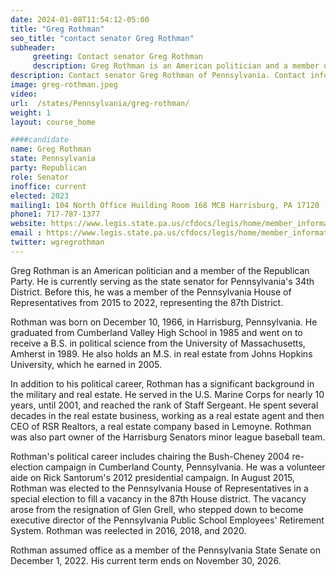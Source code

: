 ```yaml
---
date: 2024-01-08T11:54:12-05:00
title: "Greg Rothman"
seo_title: "contact senator Greg Rothman"
subheader:
     greeting: Contact senator Greg Rothman
     description: Greg Rothman is an American politician and a member of the Republican Party. He is currently serving as the state senator for Pennsylvania's 34th District. Before this, he was a member of the Pennsylvania House of Representatives from 2015 to 2022, representing the 87th District.
description: Contact senator Greg Rothman of Pennsylvania. Contact information for Greg Rothman includes email address, phone number, and mailing address.
image: greg-rothman.jpeg
video:
url:  /states/Pennsylvania/greg-rothman/
weight: 1
layout: course_home

####candidate
name: Greg Rothman
state: Pennsylvania
party: Republican
role: Senator
inoffice: current
elected: 2023
mailing1: 104 North Office Huilding Room 168 MCB Harrisburg, PA 17120
phone1: 717-787-1377
website: https://www.legis.state.pa.us/cfdocs/legis/home/member_information/Senate_bio.cfm?id=1733/
email : https://www.legis.state.pa.us/cfdocs/legis/home/member_information/Senate_bio.cfm?id=1733/
twitter: wgregrothman
---
```


Greg Rothman is an American politician and a member of the Republican Party. He is currently serving as the state senator for Pennsylvania's 34th District. Before this, he was a member of the Pennsylvania House of Representatives from 2015 to 2022, representing the 87th District.

Rothman was born on December 10, 1966, in Harrisburg, Pennsylvania. He graduated from Cumberland Valley High School in 1985 and went on to receive a B.S. in political science from the University of Massachusetts, Amherst in 1989. He also holds an M.S. in real estate from Johns Hopkins University, which he earned in 2005.

In addition to his political career, Rothman has a significant background in the military and real estate. He served in the U.S. Marine Corps for nearly 10 years, until 2001, and reached the rank of Staff Sergeant. He spent several decades in the real estate business, working as a real estate agent and then CEO of RSR Realtors, a real estate company based in Lemoyne. Rothman was also part owner of the Harrisburg Senators minor league baseball team.

Rothman's political career includes chairing the Bush-Cheney 2004 re-election campaign in Cumberland County, Pennsylvania. He was a volunteer aide on Rick Santorum's 2012 presidential campaign. In August 2015, Rothman was elected to the Pennsylvania House of Representatives in a special election to fill a vacancy in the 87th House district. The vacancy arose from the resignation of Glen Grell, who stepped down to become executive director of the Pennsylvania Public School Employees' Retirement System. Rothman was reelected in 2016, 2018, and 2020.

Rothman assumed office as a member of the Pennsylvania State Senate on December 1, 2022. His current term ends on November 30, 2026.
